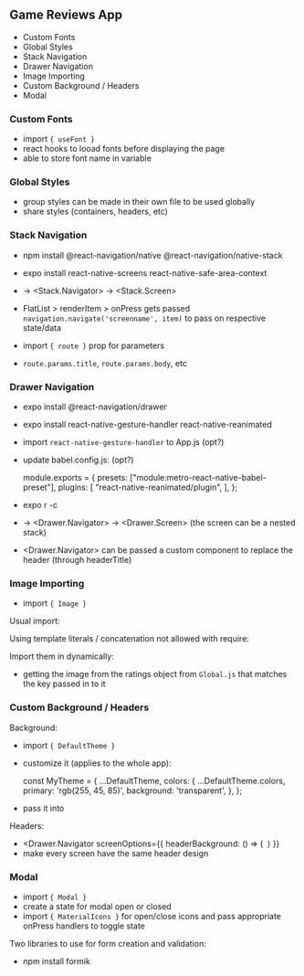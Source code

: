 ## Game Reviews App

- Custom Fonts
- Global Styles
- Stack Navigation
- Drawer Navigation
- Image Importing
- Custom Background / Headers
- Modal

### Custom Fonts

- import `{ useFont }`
- react hooks to looad fonts before displaying the page
- able to store font name in variable

### Global Styles

- group styles can be made in their own file to be used globally
- share styles (containers, headers, etc)

### Stack Navigation

- npm install @react-navigation/native @react-navigation/native-stack
- expo install react-native-screens react-native-safe-area-context
- <NavigationContainer> -> <Stack.Navigator> -> <Stack.Screen>

- FlatList > renderItem > onPress gets passed `navigation.navigate('screenname', item)` to pass on respective state/data
- import `{ route }` prop for parameters
- `route.params.title`, `route.params.body`, etc

### Drawer Navigation

- expo install @react-navigation/drawer
- expo install react-native-gesture-handler react-native-reanimated
- import `react-native-gesture-handler` to App.js (opt?)
- update babel.config.js: (opt?)

  module.exports = {
  presets: ["module:metro-react-native-babel-preset"],
  plugins: [
  "react-native-reanimated/plugin",
  ],
  };

- expo r -c

- <NavigationContainer> -> <Drawer.Navigator> -> <Drawer.Screen> (the screen can be a nested stack)
- <Drawer.Navigator> can be passed a custom component to replace the header (through headerTitle)

### Image Importing

- import `{ Image }`

Usual import:

<!-- - <Image source={require('../assets/rating-1.png')} /> -->

Using template literals / concatenation not allowed with require:

<!-- - <Image source={require(`../assets/rating-${item.rating}.png`)} /> -->

Import them in dynamically:

<!-- <Image source={images.ratings[item.rating]} /> -->

- getting the image from the ratings object from `Global.js` that matches the key passed in to it

### Custom Background / Headers

Background:

- import `{ DefaultTheme }`
- customize it (applies to the whole app):

  const MyTheme = {
  ...DefaultTheme,
  colors: {
  ...DefaultTheme.colors,
  primary: 'rgb(255, 45, 85)',
  background: 'transparent',
  },
  };

- pass it into <NavigationContainer theme={myTheme}>

Headers:

- <Drawer.Navigator screenOptions={{ headerBackground: () => ( <Image source={} style={} /> ) }}
- make every screen have the same header design

### Modal

- import `{ Modal }`
- create a state for modal open or closed
- import `{ MaterialIcons }` for open/close icons and pass appropriate onPress handlers to toggle state

Two libraries to use for form creation and validation:

- npm install formik
